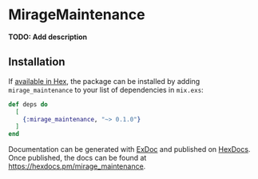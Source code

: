 # MirageMaintenance

**TODO: Add description**

## Installation

If [available in Hex](https://hex.pm/docs/publish), the package can be installed
by adding `mirage_maintenance` to your list of dependencies in `mix.exs`:

```elixir
def deps do
  [
    {:mirage_maintenance, "~> 0.1.0"}
  ]
end
```

Documentation can be generated with [ExDoc](https://github.com/elixir-lang/ex_doc)
and published on [HexDocs](https://hexdocs.pm). Once published, the docs can
be found at <https://hexdocs.pm/mirage_maintenance>.

